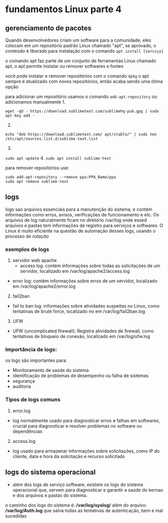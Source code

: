 # fundamentos Linux parte 4

## gerenciamento de pacotes

Quando desenvolvedores criam um software para a comunidade, eles colocam em um repositório padrão Linux chamado "apt", se aprovado, o conteúdo é liberado para instalação com o comando `apt install [serviço]`

o comando apt faz parte de um conjunto de ferramentas Linux chamado apt, o apt permite instalar ou remover softwares e fontes

você pode instalar e remover repositórios com o comando `dpkg` o apt sempre é atualizado com novos repositórios, então acaba sendo uma ótima opção

para adicionar um repositório usamos o comando `add-apt-repository` ou adicionamos manualmente
1. 
```
wget -qO - https://download.sublimetext.com/sublimehq-pub.gpg | sudo apt-key add -
```
2.
```
echo "deb https://download.sublimetext.com/ apt/stable/" | sudo tee /etc/apt/sources.list.d/sublime-text.list
```
3.
`sudo apt update`
4.
`sudo apt install sublime-text`

para remover repositórios use:
```
sudo add-apt-repository --remove ppa:PPA_Name/ppa
sudo apt remove sublime-text
```

## logs
logs sao arquivos essenciais para a manutenção do sistema, e contém informações como erros, avisos, verificações de funcionamento e etc. Os arquivos de log naturalmente ficam no diretório /var/log onde essed arquivos e pastas tem informações de registro para serviços e softwares. O Linux é muito eficiente na questão de automação desses logs, usando o processo de *rotação*

### exemplos de logs

1. servidor web apache
	- access log: contém informações sobre todas as solicitações de um servidor, localizado em /var/log/apache2/access.log
 - error log: contém informações sobre erros de um servidor, localizado em /var/log/apache2/error.log
2. fail2ban
 - fail to ban log: informações sobre atividades suspeitas no Linux, como tentativas de brute force, localizado no em /var/log/fail2ban.log
3. UFW
- UFW (uncomplicated firewall): Registra atividades de firewall, como tentativas de bloqueio de conexão, localizado em /var/log/ufw.log

### Importância de logs:
os logs são importantes para:
- Monitoramento de saúde do sistema
- identificação de problemas de desempenho ou falha de sistemas
- segurança 
- auditoria 

### Tipos de logs comuns

1. error.log
- log normalmente usado para diagnosticar erros e falhas em softwares, crucial para diagnosticar e resolver problemas no software ou dependências

2. access.log
- log usado para armazenar informações sobre solicitações,  como IP do cliente, data e hora da solicitação e recurso solicitado

## logs do sistema operacional
- além dos logs de serviço software, existem os logs do sistema operacional que, servem para diagnosticar e garantir a saúde do kernau e dos arquivos e pastas do sistema.

o caminho dos logs do sistema é: **/var/log/syslog/**
além do arquivo: **/var/log/Auth.log** que salva todas as tentativas de autenticação, bem e mal sucedidas